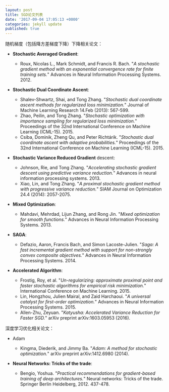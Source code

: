 ```yaml
---
layout: post
title: SGD论文列表
date: '2017-09-04 17:05:13 +0000'
categories: jekyll update
published: true
--- 
```


随机梯度（包括降方差梯度下降）下降相关论文：


* **Stochastic Averaged Gradient**:
	* Roux, Nicolas L., Mark Schmidt, and Francis R. Bach. "*A stochastic gradient method with an exponential convergence rate for finite training sets.*" Advances in Neural Information Processing Systems. 2012.

* **Stochastic Dual Coordinate Ascent**:
	* Shalev-Shwartz, Shai, and Tong Zhang. "*Stochastic dual coordinate ascent methods for regularized loss minimization.*" Journal of Machine Learning Research 14.Feb (2013): 567-599.
	* Zhao, Peilin, and Tong Zhang. "*Stochastic optimization with importance sampling for regularized loss minimization.*" Proceedings of the 32nd International Conference on Machine Learning (ICML-15). 2015.
	* Csiba, Dominik, Zheng Qu, and Peter Richtárik. "*Stochastic dual coordinate ascent with adaptive probabilities.*" Proceedings of the 32nd International Conference on Machine Learning (ICML-15). 2015.

* **Stochastic Variance Reduced Gradient** descent:
	* Johnson, Rie, and Tong Zhang. "*Accelerating stochastic gradient descent using predictive variance reduction.*" Advances in neural information processing systems. 2013.
	* Xiao, Lin, and Tong Zhang. "*A proximal stochastic gradient method with progressive variance reduction.*" SIAM Journal on Optimization 24.4 (2014): 2057-2075.

* **Mixed Optimization**:
	* Mahdavi, Mehrdad, Lijun Zhang, and Rong Jin. "*Mixed optimization for smooth functions.*" Advances in Neural Information Processing Systems. 2013.

* **SAGA**:
	* Defazio, Aaron, Francis Bach, and Simon Lacoste-Julien. "*Saga: A fast incremental gradient method with support for non-strongly convex composite objectives.*" Advances in Neural Information Processing Systems. 2014.

* **Accelerated Algorithm**:
	* Frostig, Roy, et al. "*Un-regularizing: approximate proximal point and faster stochastic algorithms for empirical risk minimization.*" International Conference on Machine Learning. 2015.
	* Lin, Hongzhou, Julien Mairal, and Zaid Harchaoui. "*A universal catalyst for first-order optimization.*" Advances in Neural Information Processing Systems. 2015.
	* Allen-Zhu, Zeyuan. "*Katyusha: Accelerated Variance Reduction for Faster SGD.*" arXiv preprint arXiv:1603.05953 (2016).

深度学习优化相关论文：
* Adam
	* Kingma, Diederik, and Jimmy Ba. "*Adam: A method for stochastic optimization.*" arXiv preprint arXiv:1412.6980 (2014).

* **Neural Networks: Tricks of the trade**:
	* Bengio, Yoshua. "*Practical recommendations for gradient-based training of deep architectures.*" Neural networks: Tricks of the trade. Springer Berlin Heidelberg, 2012. 437-478.

